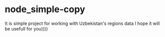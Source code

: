 # node_simple-copy
It is simple project for working with Uzbekistan's regions data
I hope it will be usefull for you))))
